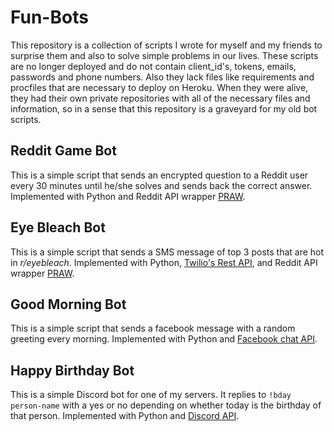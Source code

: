 
# Fun-Bots
This repository is a collection of scripts I wrote for myself and my friends to surprise them and also to solve simple problems in our lives. These scripts are no longer deployed and do not contain client_id's, tokens, emails, passwords and phone numbers. Also they lack files like requirements and procfiles that are necessary to deploy on Heroku. When they were alive, they had their own private repositories with all of the necessary files and information, so in a sense that this repository is a graveyard for my old bot scripts. 

## Reddit Game Bot
This is a simple script that sends an encrypted question to a Reddit user every 30 minutes until he/she solves and sends back the correct answer. Implemented with Python and Reddit API wrapper [PRAW](https://praw.readthedocs.io/en/latest/). 

## Eye Bleach Bot 
This is a simple script that sends a SMS message of top 3 posts that are hot in *r/eyebleach*. Implemented with Python, [Twilio's Rest API](https://www.twilio.com/docs/usage/api), and Reddit API wrapper [PRAW](https://praw.readthedocs.io/en/latest/). 

## Good Morning Bot
This is a simple script that sends a facebook message with a random greeting every morning. Implemented with Python and [Facebook chat API](https://fbchat.readthedocs.io/en/stable/).

## Happy Birthday Bot 
This is a simple Discord bot for one of my servers. It replies to `!bday person-name` with a yes or no depending on whether today is the birthday of that person. Implemented with Python and [Discord API](https://discord.com/developers/docs/intro).
